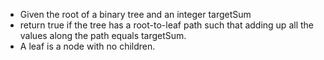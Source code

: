 - Given the root of a binary tree and an integer targetSum
- return true if the tree has a root-to-leaf path such that adding up all the values along the path equals targetSum.
- A leaf is a node with no children.